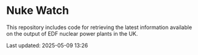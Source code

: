 # Nuke Watch

This repository includes code for retrieving the latest information available on the output of EDF nuclear power plants in the UK.

Last updated: 2025-05-09 13:26